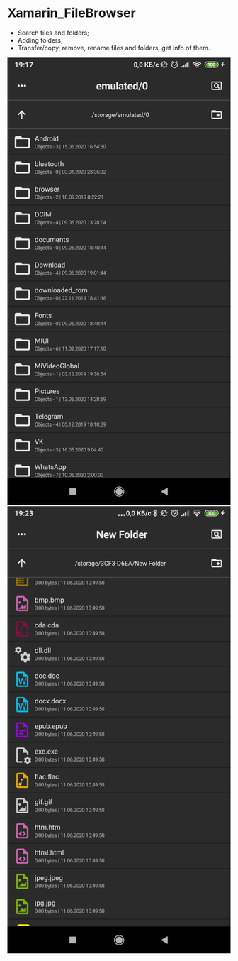 # Xamarin_FileBrowser
 
  - Search files and folders;
  - Adding folders;
  - Transfer/copy, remove, rename files and folders, get info of them.
  
  ![alt text](https://github.com/Enotski/Xamarin_FileBrowser/blob/master/Screenshots/1.png?raw=true&s=250)
  ![alt text](https://github.com/Enotski/Xamarin_FileBrowser/blob/master/Screenshots/2.png?raw=true&s250)
